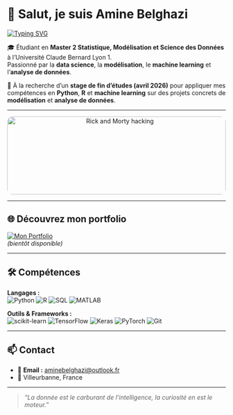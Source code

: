 # 👋 Salut, je suis Amine Belghazi  
[![Typing SVG](https://readme-typing-svg.herokuapp.com?color=36BCF7&center=true&vCenter=true&width=600&lines=Data+Scientist+%7C+ML+Enthusiast+%7C+Python+%26+R+Lover)](https://git.io/typing-svg)

🎓 Étudiant en **Master 2 Statistique, Modélisation et Science des Données** à l’Université Claude Bernard Lyon 1.  
Passionné par la **data science**, la **modélisation**, le **machine learning** et l’**analyse de données**.

🎯 À la recherche d’un **stage de fin d’études (avril 2026)** pour appliquer mes compétences en **Python**, **R** et **machine learning** sur des projets concrets de **modélisation** et **analyse de données**.


---

<p align="center">
  <img src="https://media.giphy.com/media/kbRb4eyCNC0aMz5x68/giphy.gif" alt="Rick and Morty hacking" style="width:100%; max-width:800px; height:180px; object-fit:cover; border-radius:12px;" />
</p>

---

## 🌐 Découvrez mon portfolio

[![Mon Portfolio](https://img.shields.io/badge/Portfolio-Visiter-blue?style=for-the-badge&logo=github)](https://aminebelghazi.github.io/)  
*(bientôt disponible)*

---

## 🛠 Compétences

**Langages :**  
![Python](https://img.shields.io/badge/Python-3776AB?style=for-the-badge&logo=python&logoColor=white)
![R](https://img.shields.io/badge/R-276DC3?style=for-the-badge&logo=r&logoColor=white)
![SQL](https://img.shields.io/badge/SQL-336791?style=for-the-badge&logo=postgresql&logoColor=white)
![MATLAB](https://img.shields.io/badge/MATLAB-ff7f0e?style=for-the-badge&logo=mathworks&logoColor=white)

**Outils & Frameworks :**  
![scikit-learn](https://img.shields.io/badge/scikit--learn-F7931E?style=for-the-badge&logo=scikitlearn&logoColor=white)
![TensorFlow](https://img.shields.io/badge/TensorFlow-FF6F00?style=for-the-badge&logo=tensorflow&logoColor=white)
![Keras](https://img.shields.io/badge/Keras-D00000?style=for-the-badge&logo=keras&logoColor=white)
![PyTorch](https://img.shields.io/badge/PyTorch-EE4C2C?style=for-the-badge&logo=pytorch&logoColor=white)
![Git](https://img.shields.io/badge/Git-F05032?style=for-the-badge&logo=git&logoColor=white)

---

## 📫 Contact

- 📧 **Email :** [aminebelghazi@outlook.fr](mailto:aminebelghazi@outlook.fr)  
- 📍 Villeurbanne, France  

---

> *“La donnée est le carburant de l’intelligence, la curiosité en est le moteur.”*  

 
